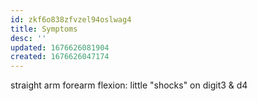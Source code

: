 ```yaml
---
id: zkf6o838zfvzel94oslwag4
title: Symptoms
desc: ''
updated: 1676626081904
created: 1676626047174
---
```


straight arm forearm flexion: little "shocks" on digit3 & d4